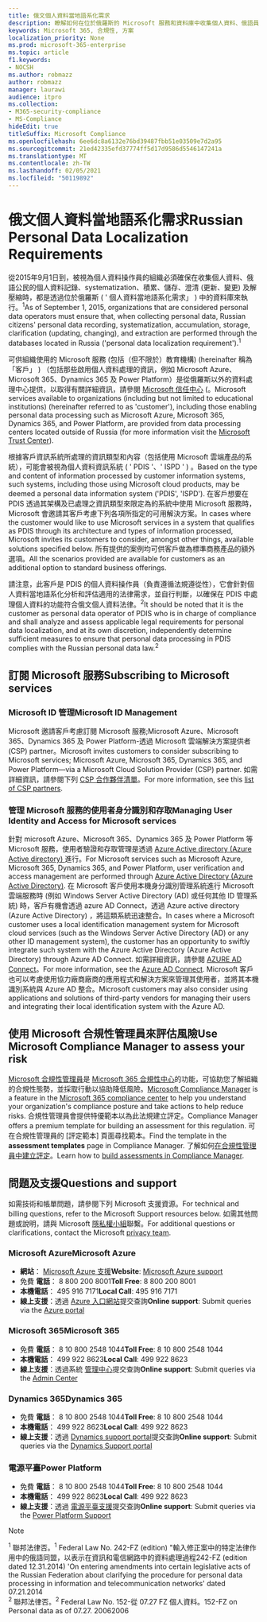 ```yaml
---
title: 俄文個人資料當地語系化需求
description: 瞭解如何在位於俄羅斯的 Microsoft 服務和資料庫中收集個人資料、俄語員工的個人資料記錄、systematization、積累、儲存、澄清及解壓縮。
keywords: Microsoft 365, 合規性, 方案
localization_priority: None
ms.prod: microsoft-365-enterprise
ms.topic: article
f1.keywords:
- NOCSH
ms.author: robmazz
author: robmazz
manager: laurawi
audience: itpro
ms.collection:
- M365-security-compliance
- MS-Compliance
hideEdit: true
titleSuffix: Microsoft Compliance
ms.openlocfilehash: 6ee6dc8a6132e76bd39487fbb51e03509e7d2a95
ms.sourcegitcommit: 21ed42335efd37774ff5d17d9586d5546147241a
ms.translationtype: MT
ms.contentlocale: zh-TW
ms.lasthandoff: 02/05/2021
ms.locfileid: "50119892"
---
```

# <a name="russian-personal-data-localization-requirements"></a><span data-ttu-id="2ef90-104">俄文個人資料當地語系化需求</span><span class="sxs-lookup"><span data-stu-id="2ef90-104">Russian Personal Data Localization Requirements</span></span>

<span data-ttu-id="2ef90-105">從2015年9月1日到，被視為個人資料操作員的組織必須確保在收集個人資料、俄語公民的個人資料記錄、systematization、積累、儲存、澄清 (更新、變更) 及解壓縮時，都是透過位於俄羅斯 ( ' 個人資料當地語系化需求」 ) 中的資料庫來執行。<sup>1</sup></span><span class="sxs-lookup"><span data-stu-id="2ef90-105">As of September 1, 2015, organizations that are considered personal data operators must ensure that, when collecting personal data, Russian citizens' personal data recording, systematization, accumulation, storage, clarification (updating, changing), and extraction are performed through the databases located in Russia ('personal data localization requirement').<sup>1</sup></span></span>

<span data-ttu-id="2ef90-106">可供組織使用的 Microsoft 服務 (包括（但不限於）教育機構)  (hereinafter 稱為「客戶」 ) （包括那些啟用個人資料處理的資訊，例如 Microsoft Azure、Microsoft 365、Dynamics 365 及 Power Platform）是從俄羅斯以外的資料處理中心提供，以取得有關詳細資訊，請參閱 [Microsoft 信任中心](https://www.microsoft.com/trust-center) (。</span><span class="sxs-lookup"><span data-stu-id="2ef90-106">Microsoft services available to organizations (including but not limited to educational institutions) (hereinafter referred to as 'customer'), including those enabling personal data processing such as Microsoft Azure, Microsoft 365, Dynamics 365, and Power Platform, are provided from data processing centers located outside of Russia (for more information visit the [Microsoft Trust Center](https://www.microsoft.com/trust-center)).</span></span>

<span data-ttu-id="2ef90-107">根據客戶資訊系統所處理的資訊類型和內容（包括使用 Microsoft 雲端產品的系統），可能會被視為個人資料資訊系統 ( ' PDIS '、' ISPD ' ) 。</span><span class="sxs-lookup"><span data-stu-id="2ef90-107">Based on the type and content of information processed by customer information systems, such systems, including those using Microsoft cloud products, may be deemed a personal data information system ('PDIS', 'ISPD').</span></span> <span data-ttu-id="2ef90-108">在客戶想要在 PDIS 透過其架構及已處理之資訊類型來限定為的系統中使用 Microsoft 服務時，Microsoft 會邀請其客戶考慮下列各項所指定的可用解決方案。</span><span class="sxs-lookup"><span data-stu-id="2ef90-108">In cases where the customer would like to use Microsoft services in a system that qualifies as PDIS through its architecture and types of information processed, Microsoft invites its customers to consider, amongst other things, available solutions specified below.</span></span> <span data-ttu-id="2ef90-109">所有提供的案例均可供客戶做為標準商務產品的額外選項。</span><span class="sxs-lookup"><span data-stu-id="2ef90-109">All the scenarios provided are available for customers as an additional option to standard business offerings.</span></span>

<span data-ttu-id="2ef90-110">請注意，此客戶是 PDIS 的個人資料操作員（負責遵循法規遵從性），它會針對個人資料當地語系化分析和評估適用的法律需求，並自行判斷，以確保在 PDIS 中處理個人資料的功能符合俄文個人資料法律。<sup>2</sup></span><span class="sxs-lookup"><span data-stu-id="2ef90-110">It should be noted that it is the customer as personal data operator of PDIS who is in charge of compliance and shall analyze and assess applicable legal requirements for personal data localization, and at its own discretion, independently determine sufficient measures to ensure that personal data processing in PDIS complies with the Russian personal data law.<sup>2</sup></span></span>

## <a name="subscribing-to-microsoft-services"></a><span data-ttu-id="2ef90-111">訂閱 Microsoft 服務</span><span class="sxs-lookup"><span data-stu-id="2ef90-111">Subscribing to Microsoft services</span></span>

### <a name="microsoft-id-management"></a><span data-ttu-id="2ef90-112">Microsoft ID 管理</span><span class="sxs-lookup"><span data-stu-id="2ef90-112">Microsoft ID Management</span></span>

<span data-ttu-id="2ef90-113">Microsoft 邀請客戶考慮訂閱 Microsoft 服務;Microsoft Azure、Microsoft 365、Dynamics 365 及 Power Platform-透過 Microsoft 雲端解決方案提供者 (CSP) partner。</span><span class="sxs-lookup"><span data-stu-id="2ef90-113">Microsoft invites customers to consider subscribing to Microsoft services; Microsoft Azure, Microsoft 365, Dynamics 365, and Power Platform—via a Microsoft Cloud Solution Provider (CSP) partner.</span></span> <span data-ttu-id="2ef90-114">如需詳細資訊，請參閱下列 [CSP 合作夥伴清單](https://pinpoint.microsoft.com/search?type=services&campaign=691)。</span><span class="sxs-lookup"><span data-stu-id="2ef90-114">For more information, see this [list of CSP partners](https://pinpoint.microsoft.com/search?type=services&campaign=691).</span></span>

### <a name="managing-user-identity-and-access-for-microsoft-services"></a><span data-ttu-id="2ef90-115">管理 Microsoft 服務的使用者身分識別和存取</span><span class="sxs-lookup"><span data-stu-id="2ef90-115">Managing User Identity and Access for Microsoft services</span></span>

<span data-ttu-id="2ef90-116">針對 microsoft Azure、Microsoft 365、Dynamics 365 及 Power Platform 等 Microsoft 服務，使用者驗證和存取管理是透過 [Azure Active directory (Azure Active directory) ](https://azure.microsoft.com/services/active-directory/)進行。</span><span class="sxs-lookup"><span data-stu-id="2ef90-116">For Microsoft services such as Microsoft Azure, Microsoft 365, Dynamics 365, and Power Platform, user verification and access management are performed through [Azure Active Directory (Azure Active Directory)](https://azure.microsoft.com/services/active-directory/).</span></span> <span data-ttu-id="2ef90-117">在 Microsoft 客戶使用本機身分識別管理系統進行 Microsoft 雲端服務時 (例如 Windows Server Active Directory (AD) 或任何其他 ID 管理系統) 時，客戶有機會透過 azure AD Connect，透過 Azure active directory (Azure Active Directory) ，將這類系統迅速整合。</span><span class="sxs-lookup"><span data-stu-id="2ef90-117">In cases where a Microsoft customer uses a local identification management system for Microsoft cloud services (such as the Windows Server Active Directory (AD) or any other ID management system), the customer has an opportunity to swiftly integrate such system with the Azure Active Directory (Azure Active Directory) through Azure AD Connect.</span></span> <span data-ttu-id="2ef90-118">如需詳細資訊，請參閱 [AZURE AD Connect](/azure/active-directory/cloud-provisioning/)。</span><span class="sxs-lookup"><span data-stu-id="2ef90-118">For more information, see the [Azure AD Connect](/azure/active-directory/cloud-provisioning/).</span></span> <span data-ttu-id="2ef90-119">Microsoft 客戶也可以考慮使用協力廠商廠商的應用程式和解決方案來管理其使用者，並將其本機識別系統與 Azure AD 整合。</span><span class="sxs-lookup"><span data-stu-id="2ef90-119">Microsoft customers may also consider using applications and solutions of third-party vendors for managing their users and integrating their local identification system with the Azure AD.</span></span>

## <a name="use-microsoft-compliance-manager-to-assess-your-risk"></a><span data-ttu-id="2ef90-120">使用 Microsoft 合規性管理員來評估風險</span><span class="sxs-lookup"><span data-stu-id="2ef90-120">Use Microsoft Compliance Manager to assess your risk</span></span>

<span data-ttu-id="2ef90-121">[Microsoft 合規性管理員](/microsoft-365/compliance/compliance-manager)是 [Microsoft 365 合規性中心](/microsoft-365/compliance/microsoft-365-compliance-center)的功能，可協助您了解組織的合規性態勢，並採取行動以協助降低風險。</span><span class="sxs-lookup"><span data-stu-id="2ef90-121">[Microsoft Compliance Manager](/microsoft-365/compliance/compliance-manager) is a feature in the [Microsoft 365 compliance center](/microsoft-365/compliance/microsoft-365-compliance-center) to help you understand your organization's compliance posture and take actions to help reduce risks.</span></span> <span data-ttu-id="2ef90-122">合規性管理員會提供特優範本以為此法規建立評定。</span><span class="sxs-lookup"><span data-stu-id="2ef90-122">Compliance Manager offers a premium template for building an assessment for this regulation.</span></span> <span data-ttu-id="2ef90-123">可在合規性管理員的 [評定範本] 頁面尋找範本。</span><span class="sxs-lookup"><span data-stu-id="2ef90-123">Find the template in the **assessment templates** page in Compliance Manager.</span></span> <span data-ttu-id="2ef90-124">了解如何[在合規性管理員中建立評定](/microsoft-365/compliance/compliance-manager-assessments)。</span><span class="sxs-lookup"><span data-stu-id="2ef90-124">Learn how to [build assessments in Compliance Manager](/microsoft-365/compliance/compliance-manager-assessments).</span></span>

## <a name="questions-and-support"></a><span data-ttu-id="2ef90-125">問題及支援</span><span class="sxs-lookup"><span data-stu-id="2ef90-125">Questions and support</span></span>

<span data-ttu-id="2ef90-126">如需技術和帳單問題，請參閱下列 Microsoft 支援資源。</span><span class="sxs-lookup"><span data-stu-id="2ef90-126">For technical and billing questions, refer to the Microsoft Support resources below.</span></span> <span data-ttu-id="2ef90-127">如需其他問題或說明，請與 Microsoft [隱私權小組](https://support.microsoft.com/gp/privacy-page)聯繫。</span><span class="sxs-lookup"><span data-stu-id="2ef90-127">For additional questions or clarifications, contact the Microsoft [privacy team](https://support.microsoft.com/gp/privacy-page).</span></span>

### <a name="microsoft-azure"></a><span data-ttu-id="2ef90-128">Microsoft Azure</span><span class="sxs-lookup"><span data-stu-id="2ef90-128">Microsoft Azure</span></span>

- <span data-ttu-id="2ef90-129">**網站**： [Microsoft Azure 支援](https://aka.ms/GetAzureSupport)</span><span class="sxs-lookup"><span data-stu-id="2ef90-129">**Website**: [Microsoft Azure support](https://aka.ms/GetAzureSupport)</span></span>
- <span data-ttu-id="2ef90-130">免費 **電話**： 8 800 200 8001</span><span class="sxs-lookup"><span data-stu-id="2ef90-130">**Toll Free**: 8 800 200 8001</span></span>
- <span data-ttu-id="2ef90-131">**本機電話**： 495 916 7171</span><span class="sxs-lookup"><span data-stu-id="2ef90-131">**Local Call**: 495 916 7171</span></span>
- <span data-ttu-id="2ef90-132">**線上支援**：透過 [Azure 入口網站](https://portal.azure.com)提交查詢</span><span class="sxs-lookup"><span data-stu-id="2ef90-132">**Online support**: Submit queries via the [Azure portal](https://portal.azure.com)</span></span>

### <a name="microsoft-365"></a><span data-ttu-id="2ef90-133">Microsoft 365</span><span class="sxs-lookup"><span data-stu-id="2ef90-133">Microsoft 365</span></span>

- <span data-ttu-id="2ef90-134">免費 **電話**： 8 10 800 2548 1044</span><span class="sxs-lookup"><span data-stu-id="2ef90-134">**Toll Free**: 8 10 800 2548 1044</span></span>
- <span data-ttu-id="2ef90-135">**本機電話**： 499 922 8623</span><span class="sxs-lookup"><span data-stu-id="2ef90-135">**Local Call**: 499 922 8623</span></span>
- <span data-ttu-id="2ef90-136">**線上支援**：透過系統 [管理中心](https://portal.office.com/)提交查詢</span><span class="sxs-lookup"><span data-stu-id="2ef90-136">**Online support**: Submit queries via the [Admin Center](https://portal.office.com/)</span></span>

### <a name="dynamics-365"></a><span data-ttu-id="2ef90-137">Dynamics 365</span><span class="sxs-lookup"><span data-stu-id="2ef90-137">Dynamics 365</span></span>

- <span data-ttu-id="2ef90-138">免費 **電話**： 8 10 800 2548 1044</span><span class="sxs-lookup"><span data-stu-id="2ef90-138">**Toll Free**: 8 10 800 2548 1044</span></span>
- <span data-ttu-id="2ef90-139">**本機電話**： 499 922 8623</span><span class="sxs-lookup"><span data-stu-id="2ef90-139">**Local Call**: 499 922 8623</span></span>
- <span data-ttu-id="2ef90-140">**線上支援**：透過 [Dynamics support portal](https://dynamics.microsoft.com/support/)提交查詢</span><span class="sxs-lookup"><span data-stu-id="2ef90-140">**Online support**: Submit queries via the [Dynamics Support portal](https://dynamics.microsoft.com/support/)</span></span>

### <a name="power-platform"></a><span data-ttu-id="2ef90-141">電源平臺</span><span class="sxs-lookup"><span data-stu-id="2ef90-141">Power Platform</span></span>

- <span data-ttu-id="2ef90-142">免費 **電話**： 8 10 800 2548 1044</span><span class="sxs-lookup"><span data-stu-id="2ef90-142">**Toll Free**: 8 10 800 2548 1044</span></span>
- <span data-ttu-id="2ef90-143">**本機電話**： 499 922 8623</span><span class="sxs-lookup"><span data-stu-id="2ef90-143">**Local Call**: 499 922 8623</span></span>
- <span data-ttu-id="2ef90-144">**線上支援**：透過 [電源平臺支援](/power-platform/admin/get-help-support)提交查詢</span><span class="sxs-lookup"><span data-stu-id="2ef90-144">**Online support**: Submit queries via the [Power Platform Support](/power-platform/admin/get-help-support)</span></span>

> [!NOTE]
> <span data-ttu-id="2ef90-145"><sup>1</sup> 聯邦法律否。</span><span class="sxs-lookup"><span data-stu-id="2ef90-145"><sup>1</sup> Federal Law No.</span></span> <span data-ttu-id="2ef90-146">242-FZ (edition) "輸入修正案中的特定法律作用中的俄語同盟，以表示在資訊和電信網路中的資料處理過程</span><span class="sxs-lookup"><span data-stu-id="2ef90-146">242-FZ (edition dated 12.31.2014) 'On entering amendments into certain legislative acts of the Russian Federation about clarifying the procedure for personal data processing in information and telecommunication networks' dated 07.21.2014</span></span> <br>
> <span data-ttu-id="2ef90-147"><sup>2</sup> 聯邦法律否。</span><span class="sxs-lookup"><span data-stu-id="2ef90-147"><sup>2</sup> Federal Law No.</span></span> <span data-ttu-id="2ef90-148">152-從 07.27 FZ 個人資料。</span><span class="sxs-lookup"><span data-stu-id="2ef90-148">152-FZ on Personal data as of 07.27.</span></span> <span data-ttu-id="2ef90-149">2006</span><span class="sxs-lookup"><span data-stu-id="2ef90-149">2006</span></span><br>
